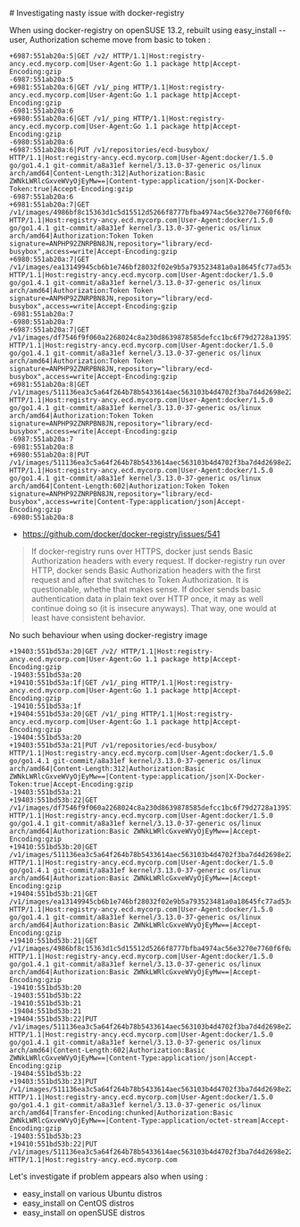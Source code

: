 # Investigating nasty issue with docker-registry

When using docker-registry on openSUSE 13.2, rebuilt using easy_install --user, Authorization scheme move from basic to token :
 
    +6987:551ab20a:5|GET /v2/ HTTP/1.1|Host:registry-ancy.ecd.mycorp.com|User-Agent:Go 1.1 package http|Accept-Encoding:gzip
    -6987:551ab20a:5
    +6981:551ab20a:6|GET /v1/_ping HTTP/1.1|Host:registry-ancy.ecd.mycorp.com|User-Agent:Go 1.1 package http|Accept-Encoding:gzip
    -6981:551ab20a:6
    +6980:551ab20a:6|GET /v1/_ping HTTP/1.1|Host:registry-ancy.ecd.mycorp.com|User-Agent:Go 1.1 package http|Accept-Encoding:gzip
    -6980:551ab20a:6
    +6987:551ab20a:6|PUT /v1/repositories/ecd-busybox/ HTTP/1.1|Host:registry-ancy.ecd.mycorp.com|User-Agent:docker/1.5.0 go/go1.4.1 git-commit/a8a31ef kernel/3.13.0-37-generic os/linux arch/amd64|Content-Length:312|Authorization:Basic ZWNkLWRlcGxveWVyOjEyMw==|Content-type:application/json|X-Docker-Token:true|Accept-Encoding:gzip
    -6987:551ab20a:6
    +6981:551ab20a:7|GET /v1/images/4986bf8c15363d1c5d15512d5266f8777bfba4974ac56e3270e7760f6f0a8125/json HTTP/1.1|Host:registry-ancy.ecd.mycorp.com|User-Agent:docker/1.5.0 go/go1.4.1 git-commit/a8a31ef kernel/3.13.0-37-generic os/linux arch/amd64|Authorization:Token Token signature=ANPHP92ZNRPBN8JN,repository="library/ecd-busybox",access=write|Accept-Encoding:gzip
    +6980:551ab20a:7|GET /v1/images/ea13149945cb6b1e746bf28032f02e9b5a793523481a0a18645fc77ad53c4ea2/json HTTP/1.1|Host:registry-ancy.ecd.mycorp.com|User-Agent:docker/1.5.0 go/go1.4.1 git-commit/a8a31ef kernel/3.13.0-37-generic os/linux arch/amd64|Authorization:Token Token signature=ANPHP92ZNRPBN8JN,repository="library/ecd-busybox",access=write|Accept-Encoding:gzip
    -6981:551ab20a:7
    -6980:551ab20a:7
    +6987:551ab20a:7|GET /v1/images/df7546f9f060a2268024c8a230d8639878585defcc1bc6f79d2728a13957871b/json HTTP/1.1|Host:registry-ancy.ecd.mycorp.com|User-Agent:docker/1.5.0 go/go1.4.1 git-commit/a8a31ef kernel/3.13.0-37-generic os/linux arch/amd64|Authorization:Token Token signature=ANPHP92ZNRPBN8JN,repository="library/ecd-busybox",access=write|Accept-Encoding:gzip
    +6981:551ab20a:8|GET /v1/images/511136ea3c5a64f264b78b5433614aec563103b4d4702f3ba7d4d2698e22c158/json HTTP/1.1|Host:registry-ancy.ecd.mycorp.com|User-Agent:docker/1.5.0 go/go1.4.1 git-commit/a8a31ef kernel/3.13.0-37-generic os/linux arch/amd64|Authorization:Token Token signature=ANPHP92ZNRPBN8JN,repository="library/ecd-busybox",access=write|Accept-Encoding:gzip
    -6987:551ab20a:7
    -6981:551ab20a:8
    +6980:551ab20a:8|PUT /v1/images/511136ea3c5a64f264b78b5433614aec563103b4d4702f3ba7d4d2698e22c158/json HTTP/1.1|Host:registry-ancy.ecd.mycorp.com|User-Agent:docker/1.5.0 go/go1.4.1 git-commit/a8a31ef kernel/3.13.0-37-generic os/linux arch/amd64|Content-Length:602|Authorization:Token Token signature=ANPHP92ZNRPBN8JN,repository="library/ecd-busybox",access=write|Content-Type:application/json|Accept-Encoding:gzip
    -6980:551ab20a:8

* https://github.com/docker/docker-registry/issues/541

> If docker-registry runs over HTTPS, docker just sends Basic Authorization headers with every request.
> If docker-registry run over HTTP, docker sends Basic Authorization headers with the first request and after that switches to Token Authorization. It is questionable, whethe that makes sense. 
> If docker sends basic authentication data in plain text over HTTP once, it may as well continue doing so (it is insecure anyways). That way, one would at least have consistent behavior.

No such behaviour when using docker-registry image

    +19403:551bd53a:20|GET /v2/ HTTP/1.1|Host:registry-ancy.ecd.mycorp.com|User-Agent:Go 1.1 package http|Accept-Encoding:gzip
    -19403:551bd53a:20
    +19410:551bd53a:1f|GET /v1/_ping HTTP/1.1|Host:registry-ancy.ecd.mycorp.com|User-Agent:Go 1.1 package http|Accept-Encoding:gzip
    -19410:551bd53a:1f
    +19404:551bd53a:20|GET /v1/_ping HTTP/1.1|Host:registry-ancy.ecd.mycorp.com|User-Agent:Go 1.1 package http|Accept-Encoding:gzip
    -19404:551bd53a:20
    +19403:551bd53a:21|PUT /v1/repositories/ecd-busybox/ HTTP/1.1|Host:registry-ancy.ecd.mycorp.com|User-Agent:docker/1.5.0 go/go1.4.1 git-commit/a8a31ef kernel/3.13.0-37-generic os/linux arch/amd64|Content-Length:312|Authorization:Basic ZWNkLWRlcGxveWVyOjEyMw==|Content-type:application/json|X-Docker-Token:true|Accept-Encoding:gzip
    -19403:551bd53a:21
    +19403:551bd53b:22|GET /v1/images/df7546f9f060a2268024c8a230d8639878585defcc1bc6f79d2728a13957871b/json HTTP/1.1|Host:registry-ancy.ecd.mycorp.com|User-Agent:docker/1.5.0 go/go1.4.1 git-commit/a8a31ef kernel/3.13.0-37-generic os/linux arch/amd64|Authorization:Basic ZWNkLWRlcGxveWVyOjEyMw==|Accept-Encoding:gzip
    +19410:551bd53b:20|GET /v1/images/511136ea3c5a64f264b78b5433614aec563103b4d4702f3ba7d4d2698e22c158/json HTTP/1.1|Host:registry-ancy.ecd.mycorp.com|User-Agent:docker/1.5.0 go/go1.4.1 git-commit/a8a31ef kernel/3.13.0-37-generic os/linux arch/amd64|Authorization:Basic ZWNkLWRlcGxveWVyOjEyMw==|Accept-Encoding:gzip
    +19404:551bd53b:21|GET /v1/images/ea13149945cb6b1e746bf28032f02e9b5a793523481a0a18645fc77ad53c4ea2/json HTTP/1.1|Host:registry-ancy.ecd.mycorp.com|User-Agent:docker/1.5.0 go/go1.4.1 git-commit/a8a31ef kernel/3.13.0-37-generic os/linux arch/amd64|Authorization:Basic ZWNkLWRlcGxveWVyOjEyMw==|Accept-Encoding:gzip
    +19410:551bd53b:21|GET /v1/images/4986bf8c15363d1c5d15512d5266f8777bfba4974ac56e3270e7760f6f0a8125/json HTTP/1.1|Host:registry-ancy.ecd.mycorp.com|User-Agent:docker/1.5.0 go/go1.4.1 git-commit/a8a31ef kernel/3.13.0-37-generic os/linux arch/amd64|Authorization:Basic ZWNkLWRlcGxveWVyOjEyMw==|Accept-Encoding:gzip
    -19410:551bd53b:20
    -19403:551bd53b:22
    -19410:551bd53b:21
    -19404:551bd53b:21
    +19404:551bd53b:22|PUT /v1/images/511136ea3c5a64f264b78b5433614aec563103b4d4702f3ba7d4d2698e22c158/json HTTP/1.1|Host:registry-ancy.ecd.mycorp.com|User-Agent:docker/1.5.0 go/go1.4.1 git-commit/a8a31ef kernel/3.13.0-37-generic os/linux arch/amd64|Content-Length:602|Authorization:Basic ZWNkLWRlcGxveWVyOjEyMw==|Content-Type:application/json|Accept-Encoding:gzip
    -19404:551bd53b:22
    +19403:551bd53b:23|PUT /v1/images/511136ea3c5a64f264b78b5433614aec563103b4d4702f3ba7d4d2698e22c158/layer HTTP/1.1|Host:registry-ancy.ecd.mycorp.com|User-Agent:docker/1.5.0 go/go1.4.1 git-commit/a8a31ef kernel/3.13.0-37-generic os/linux arch/amd64|Transfer-Encoding:chunked|Authorization:Basic ZWNkLWRlcGxveWVyOjEyMw==|Content-Type:application/octet-stream|Accept-Encoding:gzip
    -19403:551bd53b:23
    +19410:551bd53b:22|PUT /v1/images/511136ea3c5a64f264b78b5433614aec563103b4d4702f3ba7d4d2698e22c158/checksum HTTP/1.1|Host:registry-ancy.ecd.mycorp.com

Let's investigate if problem appears also when using :

* easy_install on various Ubuntu distros
* easy_install on CentOS distros
* easy_install on openSUSE distros

 

